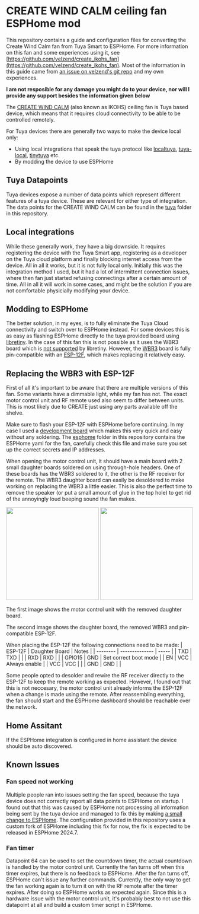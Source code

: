 # CREATE WIND CALM ceiling fan ESPHome mod
This repository contains a guide and configuration files for converting the Create Wind Calm fan from Tuya Smart to ESPHome.
For more information on this fan and some experiences using it, see [https://github.com/velzend/create_ikohs_fan](https://github.com/velzend/create_ikohs_fan).
Most of the information in this guide came from [an issue on velzend's git repo](https://github.com/velzend/create_ikohs_fan/issues/7) and my own experiences.

**I am not resposible for any damage you might do to your device, nor will I provide any support besides the information given below**

The [CREATE WIND CALM](https://www.create-store.com/nl/kopen-plafondventilatoren-zonder-lamp/82468-wind-calm-plafondventilator-40w-silent-o132-cm.html) (also known as IKOHS) ceiling fan is Tuya based device, which means that it requires cloud connectivity to be able to be controlled remotely.

For Tuya devices there are generally two ways to make the device local only:
- Using local integrations that speak the tuya protocol like [localtuya](https://github.com/rospogrigio/localtuya), [tuya-local](https://github.com/make-all/tuya-local), [tinytuya](https://github.com/jasonacox/tinytuya) etc.
- By modding the device to use ESPHome

## Tuya Datapoints
Tuya devices expose a number of data points which represent different features of a tuya device. These are relevant for either type of integration. The data points for the CREATE WIND CALM can be found in the [tuya](tuya) folder in this repository.

## Local integrations
While these generally work, they have a big downside. It requires registering the device with the Tuya Smart app, registering as a developer on the Tuya cloud platform and finally blocking internet access from the device. All in all it works, but it is not fully local only.
Initially this was the integration method I used, but it had a lot of intermittent connection issues, where then fan just started refusing connectings after a certain amount of time. All in all it will work in some cases, and might be the solution if you are not comfortable physicially modifying your device.

## Modding to ESPHome
The better solution, in my eyes, is to fully eliminate the Tuya Cloud connectivity and switch over to ESPHome instead.
For some devices this is as easy as flashing ESPHome directly to the tuya provided board using [libretiny](https://docs.libretiny.eu/).
In the case of this fan this is not possible as it uses the WBR3 board which is [not supported](https://docs.libretiny.eu/docs/status/supported/#unsupported-boards) by libretiny.
However, the [WBR3](https://developer.tuya.com/en/docs/iot/wbr3-module-datasheet?id=K9dujs2k5nriy) board is fully pin-compatible with an [ESP-12F](https://docs.ai-thinker.com/_media/esp8266/docs/esp-12f_product_specification_en.pdf), which makes replacing it relatively easy.

## Replacing the WBR3 with ESP-12F
First of all it's important to be aware that there are multiple versions of this fan. Some variants have a dimmable light, while my fan has not. The exact motor control unit and RF remote used also seem to differ between units. This is most likely due to CREATE just using any parts available off the shelve.

Make sure to flash your ESP-12F with ESPHome before continuing. In my case I used a [development board](https://www.tinytronics.nl/en/development-boards/accessories/adapter-boards/development-board-for-esp8266-wi-fi-module) which makes this very quick and easy without any soldering. 
The [esphome](esphome) folder in this repository contains the ESPHome yaml for the fan, carefully check this file and make sure you set up the correct secrets and IP addresses.

When opening the motor control unit, it should have a main board with 2 small daughter boards soldered on using through-hole headers. One of these boards has the WBR3 soldered to it, the other is the RF receiver for the remote.
The WBR3 daughter board can easily be desoldered to make working on replacing the WBR3 a little easier. This is also the perfect time to remove the speaker (or put a small amount of glue in the top hole) to get rid of the annoyingly loud beeping sound the fan makes.

<img src="https://github.com/user-attachments/assets/ce8caa76-2155-4edd-ba73-7b7db52eb295" width="250" />
<img src="https://github.com/user-attachments/assets/3d6e0a4e-d0f2-47d6-b297-649c8fe9524f" width="250" />

The first image shows the motor control unit with the removed daughter board.

The second image shows the daughter board, the removed WBR3 and pin-compatible ESP-12F.

When placing the ESP-12F the following connections need to be made:
| ESP-12F  | Daughter Board | Notes |
| -------- | -------------- | ----- |
| TXD | TXD | |
| RXD | RXD | |
| GPIO15 | GND | Set correct boot mode |
| EN | VCC | Always enable |
| VCC | VCC | |
| GND | GND | |

Some people opted to desolder and rewire the RF receiver directly to the ESP-12F to keep the remote working as expected. However, I found out that this is not neccesary, the motor control unit already informs the ESP-12F when a change is made using the remote.
After reassembling everything, the fan should start and the ESPHome dashboard should be reachable over the network.

## Home Assitant
If the ESPHome integration is configured in home assistant the device should be auto discovered.

## Known Issues

### Fan speed not working
Multiple people ran into issues setting the fan speed, because the tuya device does not correctly report all data points to ESPHome on startup. I found out that this was caused by ESPHome not processing all information being sent by the tuya device and managed to fix this by making [a small change to ESPHome](https://github.com/esphome/esphome/pull/6980). The configuration provided in this repository uses a custom fork of ESPHome including this fix for now, the fix is expected to be released in ESPHome 2024.7.

### Fan timer
Datapoint 64 can be used to set the countdown timer, the actual countdown is handled by the motor control unit.
Currently the fan turns off when this timer expires, but there is no feedback to ESPHome.
After the fan turns off, ESPHome can't issue any further commands. Currently, the only way to get the fan working again is to turn it on with the RF remote after the timer expires. After doing so ESPHome works as expected again.
Since this is a hardware issue with the motor control unit, it's probably best to not use this datapoint at all and build a custom timer script in ESPHome.
